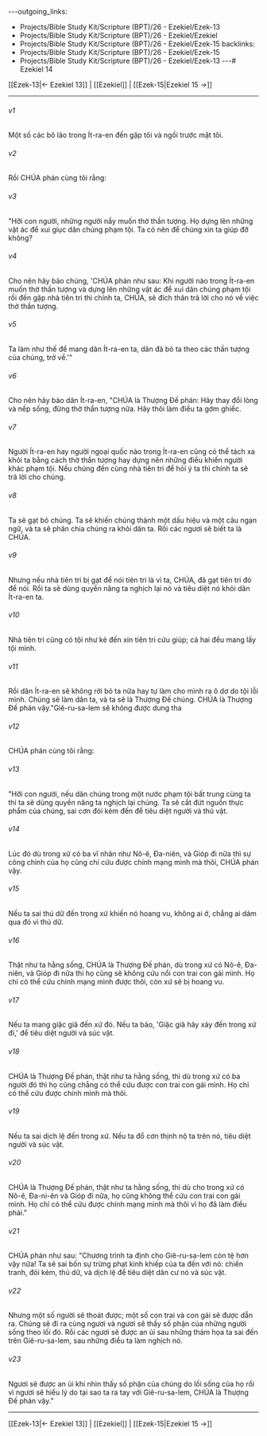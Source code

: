 ---outgoing_links:
  - Projects/Bible Study Kit/Scripture (BPT)/26 - Ezekiel/Ezek-13
  - Projects/Bible Study Kit/Scripture (BPT)/26 - Ezekiel/Ezekiel
  - Projects/Bible Study Kit/Scripture (BPT)/26 - Ezekiel/Ezek-15
backlinks:
  - Projects/Bible Study Kit/Scripture (BPT)/26 - Ezekiel/Ezek-15
  - Projects/Bible Study Kit/Scripture (BPT)/26 - Ezekiel/Ezek-13
---# Ezekiel 14

[[Ezek-13|← Ezekiel 13]] | [[Ezekiel]] | [[Ezek-15|Ezekiel 15 →]]
***



###### v1 
Một số các bô lão trong Ít-ra-en đến gặp tôi và ngồi trước mặt tôi. 

###### v2 
Rồi CHÚA phán cùng tôi rằng: 

###### v3 
"Hỡi con người, những người nầy muốn thờ thần tượng. Họ dựng lên những vật ác để xui giục dân chúng phạm tội. Ta có nên để chúng xin ta giúp đỡ không? 

###### v4 
Cho nên hãy bảo chúng, 'CHÚA phán như sau: Khi người nào trong Ít-ra-en muốn thờ thần tượng và dựng lên những vật ác để xui dân chúng phạm tội rồi đến gặp nhà tiên tri thì chính ta, CHÚA, sẽ đích thân trả lời cho nó về việc thờ thần tượng. 

###### v5 
Ta làm như thế để mang dân Ít-ra-en ta, dân đã bỏ ta theo các thần tượng của chúng, trở về.'" 

###### v6 
Cho nên hãy bảo dân Ít-ra-en, "CHÚA là Thượng Đế phán: Hãy thay đổi lòng và nếp sống, đừng thờ thần tượng nữa. Hãy thôi làm điều ta gớm ghiếc. 

###### v7 
Người Ít-ra-en hay người ngoại quốc nào trong Ít-ra-en cũng có thể tách xa khỏi ta bằng cách thờ thần tượng hay dựng nên những điều khiến người khác phạm tội. Nếu chúng đến cùng nhà tiên tri để hỏi ý ta thì chính ta sẽ trả lời cho chúng. 

###### v8 
Ta sẽ gạt bỏ chúng. Ta sẽ khiến chúng thành một dấu hiệu và một câu ngạn ngữ, và ta sẽ phân chia chúng ra khỏi dân ta. Rồi các ngươi sẽ biết ta là CHÚA. 

###### v9 
Nhưng nếu nhà tiên tri bị gạt để nói tiên tri là vì ta, CHÚA, đã gạt tiên tri đó để nói. Rồi ta sẽ dùng quyền năng ta nghịch lại nó và tiêu diệt nó khỏi dân Ít-ra-en ta. 

###### v10 
Nhà tiên tri cũng có tội như kẻ đến xin tiên tri cứu giúp; cả hai đều mang lấy tội mình. 

###### v11 
Rồi dân Ít-ra-en sẽ không rời bỏ ta nữa hay tự làm cho mình ra ô dơ do tội lỗi mình. Chúng sẽ làm dân ta, và ta sẽ là Thượng Đế chúng. CHÚA là Thượng Đế phán vậy."Giê-ru-sa-lem sẽ không được dung tha 

###### v12 
CHÚA phán cùng tôi rằng: 

###### v13 
"Hỡi con người, nếu dân chúng trong một nước phạm tội bất trung cùng ta thì ta sẽ dùng quyền năng ta nghịch lại chúng. Ta sẽ cắt đứt nguồn thực phẩm của chúng, sai cơn đói kém đến để tiêu diệt người và thú vật. 

###### v14 
Lúc đó dù trong xứ có ba vĩ nhân như Nô-ê, Đa-niên, và Gióp đi nữa thì sự công chính của họ cũng chỉ cứu được chính mạng mình mà thôi, CHÚA phán vậy. 

###### v15 
Nếu ta sai thú dữ đến trong xứ khiến nó hoang vu, không ai ở, chẳng ai dám qua đó vì thú dữ. 

###### v16 
Thật như ta hằng sống, CHÚA là Thượng Đế phán, dù trong xứ có Nô-ê, Đa-niên, và Gióp đi nữa thì họ cũng sẽ không cứu nổi con trai con gái mình. Họ chỉ có thể cứu chính mạng mình được thôi, còn xứ sẽ bị hoang vu. 

###### v17 
Nếu ta mang giặc giã đến xứ đó. Nếu ta bảo, 'Giặc giã hãy xảy đến trong xứ đi,' để tiêu diệt người và súc vật. 

###### v18 
CHÚA là Thượng Đế phán, thật như ta hằng sống, thì dù trong xứ có ba người đó thì họ cũng chẳng có thể cứu được con trai con gái mình. Họ chỉ có thể cứu được chính mình mà thôi. 

###### v19 
Nếu ta sai dịch lệ đến trong xứ. Nếu ta đổ cơn thịnh nộ ta trên nó, tiêu diệt người và súc vật. 

###### v20 
CHÚA là Thượng Đế phán, thật như ta hằng sống, thì dù cho trong xứ có Nô-ê, Đa-ni-ên và Gióp đi nữa, họ cũng không thể cứu con trai con gái mình. Họ chỉ có thể cứu được chính mạng mình mà thôi vì họ đã làm điều phải." 

###### v21 
CHÚA phán như sau: "Chương trình ta định cho Giê-ru-sa-lem còn tệ hơn vậy nữa! Ta sẽ sai bốn sự trừng phạt kinh khiếp của ta đến với nó: chiến tranh, đói kém, thú dữ, và dịch lệ để tiêu diệt dân cư nó và súc vật. 

###### v22 
Nhưng một số người sẽ thoát được; một số con trai và con gái sẽ được dẫn ra. Chúng sẽ đi ra cùng ngươi và ngươi sẽ thấy số phận của những người sống theo lối đó. Rồi các ngươi sẽ được an ủi sau những thảm họa ta sai đến trên Giê-ru-sa-lem, sau những điều ta làm nghịch nó. 

###### v23 
Ngươi sẽ được an ủi khi nhìn thấy số phận của chúng do lối sống của họ rồi vì ngươi sẽ hiểu lý do tại sao ta ra tay với Giê-ru-sa-lem, CHÚA là Thượng Đế phán vậy."

***
[[Ezek-13|← Ezekiel 13]] | [[Ezekiel]] | [[Ezek-15|Ezekiel 15 →]]

